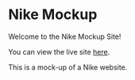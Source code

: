 # Nike Mockup

Welcome to the Nike Mockup Site!

You can view the live site [here](https://vishnuvij.github.io/nike-mockup/).

This is a mock-up of a Nike website.
